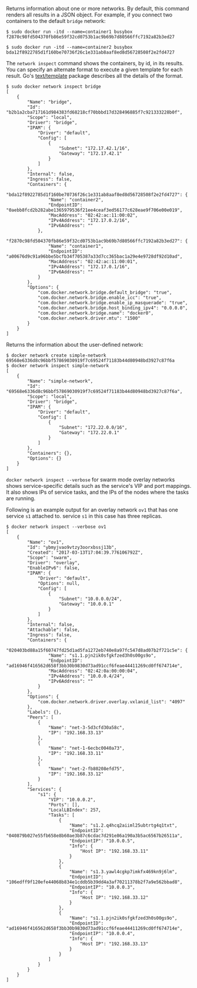 Returns information about one or more networks. By default, this command renders all results in a JSON object. For example, if you connect two containers to the default `bridge` network:

```console
$ sudo docker run -itd --name=container1 busybox
f2870c98fd504370fb86e59f32cd0753b1ac9b69b7d80566ffc7192a82b3ed27

$ sudo docker run -itd --name=container2 busybox
bda12f8922785d1f160be70736f26c1e331ab8aaf8ed8d56728508f2e2fd4727
```

The `network inspect` command shows the containers, by id, in its
results. You can specify an alternate format to execute a given
template for each result. Go's
[text/template](https://pkg.go.dev/text/template) package
describes all the details of the format.

```console
$ sudo docker network inspect bridge
[
    {
        "Name": "bridge",
        "Id": "b2b1a2cba717161d984383fd68218cf70bbbd17d328496885f7c921333228b0f",
        "Scope": "local",
        "Driver": "bridge",
        "IPAM": {
            "Driver": "default",
            "Config": [
                {
                    "Subnet": "172.17.42.1/16",
                    "Gateway": "172.17.42.1"
                }
            ]
        },
        "Internal": false,
        "Ingress": false,
        "Containers": {
            "bda12f8922785d1f160be70736f26c1e331ab8aaf8ed8d56728508f2e2fd4727": {
                "Name": "container2",
                "EndpointID": "0aebb8fcd2b282abe1365979536f21ee4ceaf3ed56177c628eae9f706e00e019",
                "MacAddress": "02:42:ac:11:00:02",
                "IPv4Address": "172.17.0.2/16",
                "IPv6Address": ""
            },
            "f2870c98fd504370fb86e59f32cd0753b1ac9b69b7d80566ffc7192a82b3ed27": {
                "Name": "container1",
                "EndpointID": "a00676d9c91a96bbe5bcfb34f705387a33d7cc365bac1a29e4e9728df92d10ad",
                "MacAddress": "02:42:ac:11:00:01",
                "IPv4Address": "172.17.0.1/16",
                "IPv6Address": ""
            }
        },
        "Options": {
            "com.docker.network.bridge.default_bridge": "true",
            "com.docker.network.bridge.enable_icc": "true",
            "com.docker.network.bridge.enable_ip_masquerade": "true",
            "com.docker.network.bridge.host_binding_ipv4": "0.0.0.0",
            "com.docker.network.bridge.name": "docker0",
            "com.docker.network.driver.mtu": "1500"
        }
    }
]
```

Returns the information about the user-defined network:

```console
$ docker network create simple-network
69568e6336d8c96bbf57869030919f7c69524f71183b44d80948bd3927c87f6a
$ docker network inspect simple-network
[
    {
        "Name": "simple-network",
        "Id": "69568e6336d8c96bbf57869030919f7c69524f71183b44d80948bd3927c87f6a",
        "Scope": "local",
        "Driver": "bridge",
        "IPAM": {
            "Driver": "default",
            "Config": [
                {
                    "Subnet": "172.22.0.0/16",
                    "Gateway": "172.22.0.1"
                }
            ]
        },
        "Containers": {},
        "Options": {}
    }
]
```

`docker network inspect --verbose` for swarm mode overlay networks shows service-specific
details such as the service's VIP and port mappings. It also shows IPs of service tasks,
and the IPs of the nodes where the tasks are running.

Following is an example output for an overlay network `ov1` that has one service `s1`
attached to. service `s1` in this case has three replicas.

```console
$ docker network inspect --verbose ov1
[
    {
        "Name": "ov1",
        "Id": "ybmyjvao9vtzy3oorxbssj13b",
        "Created": "2017-03-13T17:04:39.776106792Z",
        "Scope": "swarm",
        "Driver": "overlay",
        "EnableIPv6": false,
        "IPAM": {
            "Driver": "default",
            "Options": null,
            "Config": [
                {
                    "Subnet": "10.0.0.0/24",
                    "Gateway": "10.0.0.1"
                }
            ]
        },
        "Internal": false,
        "Attachable": false,
        "Ingress": false,
        "Containers": {
            "020403bd88a15f60747fd25d1ad5fa1272eb740e8a97fc547d8ad07b2f721c5e": {
                "Name": "s1.1.pjn2ik0sfgkfzed3h0s00gs9o",
                "EndpointID": "ad16946f416562d658f3bb30b9830d73ad91ccf6feae44411269cd0ff674714e",
                "MacAddress": "02:42:0a:00:00:04",
                "IPv4Address": "10.0.0.4/24",
                "IPv6Address": ""
            }
        },
        "Options": {
            "com.docker.network.driver.overlay.vxlanid_list": "4097"
        },
        "Labels": {},
        "Peers": [
            {
                "Name": "net-3-5d3cfd30a58c",
                "IP": "192.168.33.13"
            },
            {
                "Name": "net-1-6ecbc0040a73",
                "IP": "192.168.33.11"
            },
            {
                "Name": "net-2-fb80208efd75",
                "IP": "192.168.33.12"
            }
        ],
        "Services": {
            "s1": {
                "VIP": "10.0.0.2",
                "Ports": [],
                "LocalLBIndex": 257,
                "Tasks": [
                    {
                        "Name": "s1.2.q4hcq2aiiml25ubtrtg4q1txt",
                        "EndpointID": "040879b027e55fb658e8b60ae3b87c6cdac7d291e86a190a3b5ac6567b26511a",
                        "EndpointIP": "10.0.0.5",
                        "Info": {
                            "Host IP": "192.168.33.11"
                        }
                    },
                    {
                        "Name": "s1.3.yawl4cgkp7imkfx469kn9j6lm",
                        "EndpointID": "106edff9f120efe44068b834e1cddb5b39dd4a3af70211378b2f7a9e562bbad8",
                        "EndpointIP": "10.0.0.3",
                        "Info": {
                            "Host IP": "192.168.33.12"
                        }
                    },
                    {
                        "Name": "s1.1.pjn2ik0sfgkfzed3h0s00gs9o",
                        "EndpointID": "ad16946f416562d658f3bb30b9830d73ad91ccf6feae44411269cd0ff674714e",
                        "EndpointIP": "10.0.0.4",
                        "Info": {
                            "Host IP": "192.168.33.13"
                        }
                    }
                ]
            }
        }
    }
]
```
